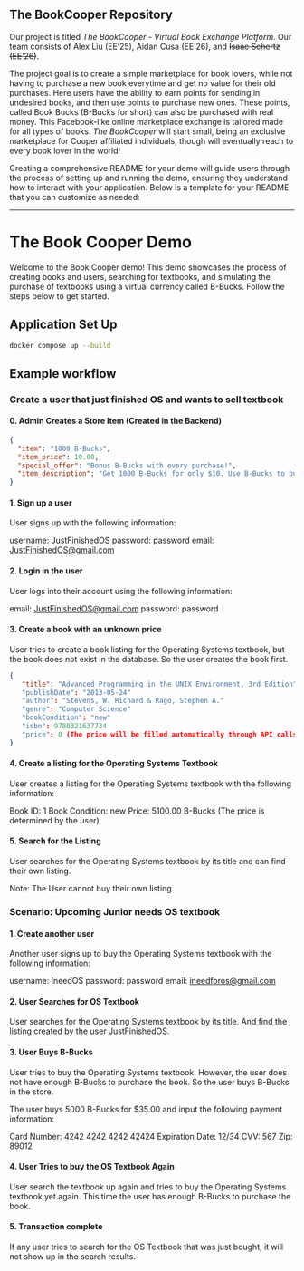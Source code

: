 ## The BookCooper Repository

Our project is titled _The BookCooper - Virtual Book Exchange Platform_. Our team consists of Alex Liu (EE’25), Aidan Cusa (EE’26), and ~~Isaac Schertz (EE’26)~~. 

The project goal is to create a simple marketplace for book lovers, while not having to purchase a new book everytime and get no value for their old purchases. Here users have the ability to earn points for sending in undesired books, and then use points to purchase new ones. These points, called Book Bucks (B-Bucks for short) can also be purchased with real money. This Facebook-like online marketplace exchange is tailored made for all types of books. _The BookCooper_ will start small, being an exclusive marketplace for Cooper affiliated individuals, though will eventually reach to every book lover in the world!

Creating a comprehensive README for your demo will guide users through the process of setting up and running the demo, ensuring they understand how to interact with your application. Below is a template for your README that you can customize as needed:

---

# The Book Cooper Demo

Welcome to the Book Cooper demo! This demo showcases the process of creating books and users, searching for textbooks, and simulating the purchase of textbooks using a virtual currency called B-Bucks. Follow the steps below to get started.

## Application Set Up

   ```bash
   docker compose up --build
   ```

## Example workflow

### Create a user that just finished OS and wants to sell textbook

#### 0. Admin Creates a Store Item (Created in the Backend)

```json
{
  "item": "1000 B-Bucks",
  "item_price": 10.00,
  "special_offer": "Bonus B-Bucks with every purchase!",
  "item_description": "Get 1000 B-Bucks for only $10. Use B-Bucks to buy books!"
}
```


#### 1. Sign up a user

User signs up with the following information:

username: JustFinishedOS
password: password
email: JustFinishedOS@gmail.com

#### 2. Login in the user

User logs into their account using the following information:

email: JustFinishedOS@gmail.com
password: password

#### 3. Create a book with an unknown price

User tries to create a book listing for the Operating Systems textbook, but the book does not exist in the database. So the user creates the book first. 

```json
{
   "title": "Advanced Programming in the UNIX Environment, 3rd Edition"
   "publishDate": "2013-05-24"
   "author": "Stevens, W. Richard & Rago, Stephen A."
   "genre": "Computer Science"
   "bookCondition": "new"
   "isbn": 9780321637734
   "price": 0 (The price will be filled automatically through API calls)
}
```

#### 4. Create a listing for the Operating Systems Textbook

User creates a listing for the Operating Systems textbook with the following information:

Book ID: 1
Book Condition: new
Price: 5100.00 B-Bucks (The price is determined by the user)

#### 5. Search for the Listing

User searches for the Operating Systems textbook by its title and can find their own listing.

Note: The User cannot buy their own listing.

### Scenario: Upcoming Junior needs OS textbook

#### 1. Create another user 

Another user signs up to buy the Operating Systems textbook with the following information:

username: IneedOS
password: password
email: ineedforos@gmail.com

#### 2. User Searches for OS Textbook

User searches for the Operating Systems textbook by its title.
And find the listing created by the user JustFinishedOS.

#### 3. User Buys B-Bucks

User tries to buy the Operating Systems textbook. However, the user does not have enough B-Bucks to purchase the book. So the user buys B-Bucks in the store. 

The user buys 5000 B-Bucks for $35.00 and input the following payment information:

Card Number: 4242 4242 4242 42424
Expiration Date: 12/34
CVV: 567
Zip: 89012

#### 4. User Tries to buy the OS Textbook Again

User search the textbook up again and tries to buy the Operating Systems textbook yet again. This time the user has enough B-Bucks to purchase the book.

#### 5. Transaction complete

If any user tries to search for the OS Textbook that was just bought, it will not show up in the search results.
